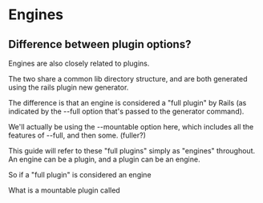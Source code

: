 # Engines

## Difference between plugin options?

Engines are also closely related to plugins.

The two share a common lib directory structure, and are both generated using the rails plugin new generator.

The difference is that an engine is considered a "full plugin" by Rails
(as indicated by the --full option that's passed to the generator command).

We'll actually be using the --mountable option here, which includes all the features of --full, and then some. (fuller?)

This guide will refer to these "full plugins" simply as "engines" throughout. An engine can be a plugin, and a plugin can be an engine.

So if a "full plugin" is considered an engine

What is a mountable plugin called
